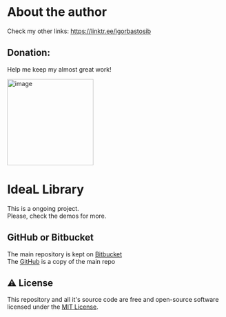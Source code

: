 # About the author
Check my other links: https://linktr.ee/igorbastosib

## Donation:
Help me keep my almost great work!

<img src="https://i.imgur.com/m6XraH3.png" alt="image" width="200" />

# IdeaL Library
This is a ongoing project.<br />
Please, check the demos for more.

## GitHub or Bitbucket
The main repository is kept on [Bitbucket](https://bitbucket.org/idealtecd/ideal-library/src/master/)<br />
The [GitHub](https://github.com/igorbastosib/ideal-library/blob/main/README.md) is a copy of the main repo

## ⚠️ License

This repository and all it's source code are free and open-source software licensed under the [MIT License](https://bitbucket.org/idealtecd/ideal-library/src/master/LICENSE).